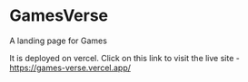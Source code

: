 # GamesVerse
A landing page for Games

It is deployed on vercel. Click on this link to visit the live site - https://games-verse.vercel.app/
